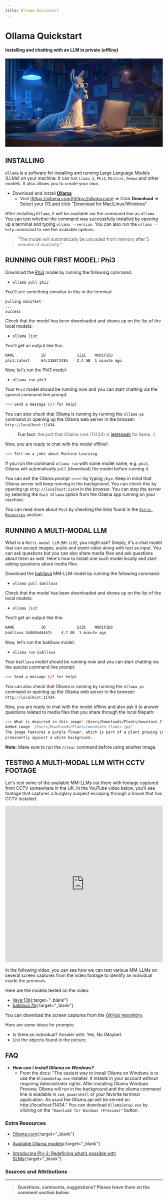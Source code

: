 ```yaml
---
title: Ollama Quickstart
---
```


# Ollama Quickstart

#### Installing and chatting with an LLM in private (offline)

![](./assets/ollama.png)

## INSTALLING

  `Ollama` is a software for installing and running Large Language Models (LLMs) on your machine. It can run `Llama 3`, `Phi3`, `Mistral`, `Gemma` and other models. It also allows you to create your own.

  - Download and install [**Ollama**](https://ollama.com/)
    - Visit [https://ollama.com](https://ollama.com) => Click **Download** => Select your OS and click "Download for Mac/Linux/Windows"

  After installing `Ollama`, it will be available via the command line as `ollama`. You can test whether the command was successfully installed by opening up a terminal and typing `ollama --version`. You can also run the `ollama --help` command to see the available options.  

  > "The model will automatically be unloaded from memory after 5 minutes of inactivity."

## RUNNING OUR FIRST MODEL: Phi3

  Download the [Phi3](https://azure.microsoft.com/en-us/products/phi-3) model by running the following command:

  - `ollama pull phi3`

  You'll see something simmilar to this in the terminal:

  ```shell
  pulling manifest
  ...
  success
  ```

  Check that the model has been downloaded and shows up on the list of the local models:

  - `ollama list`

  You'll get an output like this:

  ```bash
  NAME            ID              SIZE    MODIFIED     
  phi3:latest     64c1188f2485    2.4 GB  1 minute ago
  ```

  Now, let's run the Phi3 model:

  - `ollama run phi3`

  Your `Phi3` model should be running now and you can start chatting via the special command line prompt:

  ```bash
  >>> Send a message (/? for help)
  ```

  You can also check that Ollama is running by running the `ollama ps` command or opening up the Ollama web server in the browser: `http://localhost:11434`.

  > **Fun fact**: the port that Ollama runs (11434) is [leetspeak](https://www.wikiwand.com/en/Leet) for llama. :)

  Now, you are ready to chat with the model offline!

  ```bash
  >>> Tell me a joke about Machine Learning
  ```

  If you run the command `ollama run` with some model name, e.g. `phi3`, Ollama will automatically `pull` (download) the model before running it.

  You can exit the Ollama prompt `(>>>)` by typing `/bye`. Keep in mind that Ollama server will keep running in the background. You can check this by opening up `http://localhost:11434` in the browser. You can stop the server by selecting the `Quit Ollama` option from the Ollama app running on your machine.

  You can read more about `Phi3` by checking the links found in the [`Extra Resources`](#extra-resources) section.

## RUNNING A MULTI-MODAL LLM

  What is a `Multi-modal LLM` _(`MM-LLM`)_, you might ask? Simply, it's a chat model that can accept images, audio and event video along with text as input. You can ask questions but you can also share media files and ask questions about them as well. Here's how to install one such model locally and start asking questions about media files.

  Download the [bakllava](#) MM-LLM model by running the following command:

  - `ollama pull bakllava`

  Check that the model has been downloaded and shows up on the list of the local models:

  - `ollama list`

  You'll get an output like this:

  ```bash
  NAME            ID              SIZE    MODIFIED    
  bakllava 3dd68bd4447c    4.7 GB  1 minute ago
  ```

  Now, let's run the bakllava model:

  - `ollama run bakllava`

  Your `bakllava` model should be running now and you can start chatting via the special command line prompt:

  ```bash
  >>> Send a message (/? for help)
  ```

  You can also check that Ollama is running by running the `ollama ps` command or opening up the Ollama web server in the browser: `http://localhost:11434`.

  Now, you are ready to chat with the model offline and also ask it to answer questions related to media files that you share through the local filepath:

  ```bash
  >>> What is depicted in this image? /Users/Downloads/Plants/mountain_flower.jpg
  Added image '/Users/Downloads/Plants/mountain_flower.jpg'
  The image features a purple flower, which is part of a plant growing in the wild. It is surrounded by lush green foliage and is sitting 
  prominently against a white background.
  ```

  **Note:** Make sure to run the `/clear` command before using another image.

## TESTING A MULTI-MODAL LLM WITH CCTV FOOTAGE 

  Let's test some of the available MM-LLMs out there with footage captured from CCTV somewhere in the UK. In the YouTube video below, you'll see footage that captures a burglary suspect escaping through a house that has CCTV installed.

  <iframe width="100%" height="500" src="https://www.youtube.com/embed/AKOnSEDDzDM?si=z4enwb-_eZRbxz0k" title="YouTube video player" frameborder="0" allow="accelerometer; autoplay; clipboard-write; encrypted-media; gyroscope; picture-in-picture; web-share" referrerpolicy="strict-origin-when-cross-origin" allowfullscreen></iframe>

  In the following video, you can see how we can test various MM-LLMs on several screen captures from the video footage to identify an individual inside the premises.

  Here are the models tested on the video:

  - [llava:13b](https://ollama.com/library/llava){:target="_blank"}
  - [bakllava:7b](https://ollama.com/library/bakllava){:target="_blank"}

  You can download the screen captures from the [GitHub repository](https://github.com/in-tech-gration/WDX-180/tree/main/curriculum/modules/computer_science/artificial_intelligence/llm/ollama/quickstart/assets/burglary/).

  Here are some ideas for prompts:

  - Is there an individual? Answer with: Yes, No (Maybe).
  - List the objects found in the picture.

## FAQ

  - ___How can I install Ollama on Windows?___
    - From the docs: "The easiest way to install Ollama on Windows is to use the `OllamaSetup.exe` installer. It installs in your account without requiring Administrator rights. After installing Ollama Windows Preview, Ollama will run in the background and the ollama command line is available in `cmd`, `powershell` or your favorite terminal application. As usual the Ollama api will be served on http://localhost:11434." You can download `OllamaSetup.exe` by clicking on the `"Download for Windows (Preview)"` button.

### Extra Resources

  - [Ollama.com](https://ollama.com/){:target="_blank"}

  - [Available Ollama models](https://ollama.com/library){:target="_blank"}

  - [Introducing Phi-3: Redefining what’s possible with SLMs](https://azure.microsoft.com/en-us/blog/introducing-phi-3-redefining-whats-possible-with-slms/){:target="_blank"}

### Sources and Attributions

---

> **Questions, comments, suggestions? Please leave them on the comment section below.**

<script src="https://utteranc.es/client.js"
  repo="in-tech-gration/WDX-180"
  issue-term="pathname"
  theme="github-dark"
  crossorigin="anonymous"
  async>
</script>